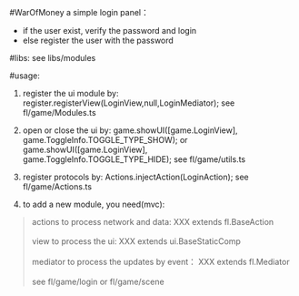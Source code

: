 #WarOfMoney
a simple login panel：
- if the user exist, verify the password and login
- else register the user with the password

#libs:
see libs/modules

#usage:
1. register the ui module by: register.registerView(LoginView,null,LoginMediator);
see fl/game/Modules.ts

2. open or close the ui by:
game.showUI([game.LoginView], game.ToggleInfo.TOGGLE_TYPE_SHOW); or game.showUI([game.LoginView], game.ToggleInfo.TOGGLE_TYPE_HIDE);
see fl/game/utils.ts

3. register protocols by: Actions.injectAction(LoginAction);
see fl/game/Actions.ts

4. to add a new module, you need(mvc):
> actions to process network and data: XXX extends fl.BaseAction<br />     
> view to process the ui: XXX extends ui.BaseStaticComp<br />     
> mediator to process the updates by event： XXX extends fl.Mediator<br />     
see fl/game/login or fl/game/scene

